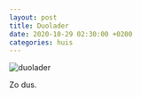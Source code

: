 ```yaml
---
layout: post
title: Duolader
date: 2020-10-29 02:30:00 +0200
categories: huis
---
```


![duolader](https://prisse.net/duolader.jpg)  

Zo dus.

